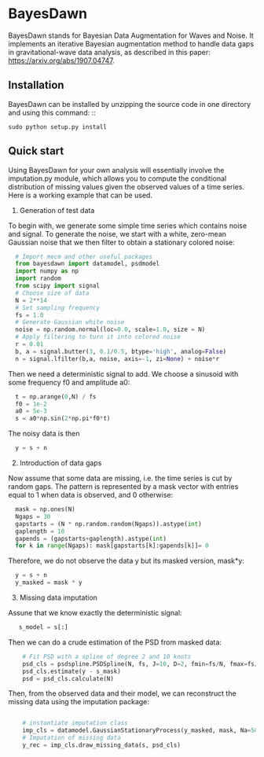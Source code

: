BayesDawn
=================



BayesDawn stands for Bayesian Data Augmentation for Waves and Noise. It implements an iterative Bayesian augmentation 
method to handle data gaps in gravitational-wave data analysis, as described in this paper: https://arxiv.org/abs/1907.04747.

Installation
------------

BayesDawn can be installed by unzipping the source code in one directory and using this command: ::

    sudo python setup.py install
    
    
Quick start
-----------

Using BayesDawn for your own analysis will essentially involve the imputation.py module, which allows you to 
compute the conditional distribution of missing values given the observed values of a time series.
Here is a working example that can be used.

1. Generation of test data

To begin with, we generate some simple time series which contains noise and signal.
To generate the noise, we start with a white, zero-mean Gaussian noise that
we then filter to obtain a stationary colored noise:

```python
  # Import mecm and other useful packages
  from bayesdawn import datamodel, psdmodel
  import numpy as np
  import random
  from scipy import signal
  # Choose size of data
  N = 2**14
  # Set sampling frequency
  fs = 1.0
  # Generate Gaussian white noise
  noise = np.random.normal(loc=0.0, scale=1.0, size = N)
  # Apply filtering to turn it into colored noise
  r = 0.01
  b, a = signal.butter(3, 0.1/0.5, btype='high', analog=False)
  n = signal.lfilter(b,a, noise, axis=-1, zi=None) + noise*r
```

Then we need a deterministic signal to add. We choose a sinusoid with some
frequency f0 and amplitude a0:

```python
  t = np.arange(0,N) / fs
  f0 = 1e-2
  a0 = 5e-3
  s = a0*np.sin(2*np.pi*f0*t)
```

The noisy data is then

```python
  y = s + n
```

2. Introduction of data gaps

Now assume that some data are missing, i.e. the time series is cut by random gaps.
The pattern is represented by a mask vector with entries equal to 1 when data
is observed, and 0 otherwise:

```python
  mask = np.ones(N)
  Ngaps = 30
  gapstarts = (N * np.random.random(Ngaps)).astype(int)
  gaplength = 10
  gapends = (gapstarts+gaplength).astype(int)
  for k in range(Ngaps): mask[gapstarts[k]:gapends[k]]= 0
```

Therefore, we do not observe the data y but its masked version, mask*y:

```python
  y = s + n
  y_masked = mask * y
```

3. Missing data imputation

Assune that we know exactly the deterministic signal:

```python
   s_model = s[:]
```
Then we can do a crude estimation of the PSD from masked data:

```python
    # Fit PSD with a spline of degree 2 and 10 knots
    psd_cls = psdspline.PSDSpline(N, fs, J=10, D=2, fmin=fs/N, fmax=fs/2)
    psd_cls.estimate(y - s_mask)
    psd = psd_cls.calculate(N)

```

Then, from the observed data and their model, we can reconstruct the missing data using the imputation package:

```python

    # instantiate imputation class
    imp_cls = datamodel.GaussianStationaryProcess(y_masked, mask, Na=50, Nb=50)
    # Imputation of missing data
    y_rec = imp_cls.draw_missing_data(s, psd_cls)


```


